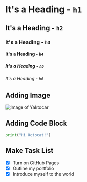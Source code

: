 # It's a Heading - `h1`
## It's a Heading - `h2`
### It's a Heading - `h3`
#### It's a Heading - `h4`
##### It's a Heading - `h5`
###### It's a Heading - `h6`

## Adding Image
![Image of Yaktocar](https://octodex.github.com/images/yaktocat.png)

## Adding Code Block
```python
print("Hi Octocat!")
```
## Make Task List

- [x] Turn on GitHub Pages
- [x] Outline my portfolio
- [x] Introduce myself to the world
